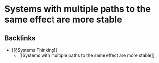 # Systems with multiple paths to the same effect are more stable
## Backlinks
* [[§Systems Thinking]]
	* [[Systems with multiple paths to the same effect are more stable]]

<!-- #p2 -->

<!-- {BearID:81DE69BC-A674-4011-A077-A84DAC134192-288-000000043724EA71} -->
